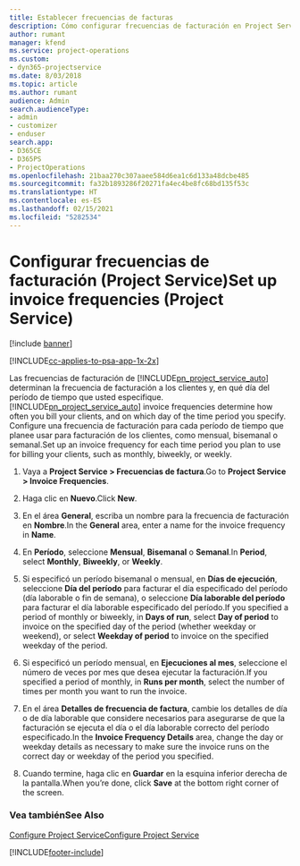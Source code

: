 ```yaml
---
title: Establecer frecuencias de facturas
description: Cómo configurar frecuencias de facturación en Project Service
author: rumant
manager: kfend
ms.service: project-operations
ms.custom:
- dyn365-projectservice
ms.date: 8/03/2018
ms.topic: article
ms.author: rumant
audience: Admin
search.audienceType:
- admin
- customizer
- enduser
search.app:
- D365CE
- D365PS
- ProjectOperations
ms.openlocfilehash: 21baa270c307aaee584d6ea1c6d133a48dcbe485
ms.sourcegitcommit: fa32b1893286f20271fa4ec4be8fc68bd135f53c
ms.translationtype: HT
ms.contentlocale: es-ES
ms.lasthandoff: 02/15/2021
ms.locfileid: "5282534"
---
```

# <a name="set-up-invoice-frequencies-project-service"></a><span data-ttu-id="4b703-103">Configurar frecuencias de facturación (Project Service)</span><span class="sxs-lookup"><span data-stu-id="4b703-103">Set up invoice frequencies (Project Service)</span></span>

[!include [banner](../includes/psa-now-project-operations.md)]

[!INCLUDE[cc-applies-to-psa-app-1x-2x](../includes/cc-applies-to-psa-app-1x-2x.md)]

<span data-ttu-id="4b703-104">Las frecuencias de facturación de [!INCLUDE[pn_project_service_auto](../includes/pn-project-service-auto.md)] determinan la frecuencia de facturación a los clientes y, en qué día del período de tiempo que usted especifique.</span><span class="sxs-lookup"><span data-stu-id="4b703-104">[!INCLUDE[pn_project_service_auto](../includes/pn-project-service-auto.md)] invoice frequencies determine how often you bill your clients, and on which day of the time period you specify.</span></span> <span data-ttu-id="4b703-105">Configure una frecuencia de facturación para cada período de tiempo que planee usar para facturación de los clientes, como mensual, bisemanal o semanal.</span><span class="sxs-lookup"><span data-stu-id="4b703-105">Set up an invoice frequency for each time period you plan to use for billing your clients, such as monthly, biweekly, or weekly.</span></span>  
  
1.  <span data-ttu-id="4b703-106">Vaya a **Project Service > Frecuencias de factura**.</span><span class="sxs-lookup"><span data-stu-id="4b703-106">Go to **Project Service > Invoice Frequencies**.</span></span>  
  
2.  <span data-ttu-id="4b703-107">Haga clic en **Nuevo**.</span><span class="sxs-lookup"><span data-stu-id="4b703-107">Click **New**.</span></span>  
  
3.  <span data-ttu-id="4b703-108">En el área **General**, escriba un nombre para la frecuencia de facturación en **Nombre**.</span><span class="sxs-lookup"><span data-stu-id="4b703-108">In the **General** area, enter a name for the invoice frequency in **Name**.</span></span>  
  
4.  <span data-ttu-id="4b703-109">En **Período**, seleccione **Mensual**, **Bisemanal** o **Semanal**.</span><span class="sxs-lookup"><span data-stu-id="4b703-109">In **Period**, select **Monthly**, **Biweekly**, or **Weekly**.</span></span>  
  
5.  <span data-ttu-id="4b703-110">Si especificó un período bisemanal o mensual, en **Días de ejecución**, seleccione **Día del período** para facturar el día especificado del período (día laborable o fin de semana), o seleccione **Día laborable del período** para facturar el día laborable especificado del período.</span><span class="sxs-lookup"><span data-stu-id="4b703-110">If you specified a period of monthly or biweekly, in **Days of run**, select **Day of period** to invoice on the specified day of the period (whether weekday or weekend), or select **Weekday of period** to invoice on the specified weekday of the period.</span></span>  
  
6.  <span data-ttu-id="4b703-111">Si especificó un período mensual, en **Ejecuciones al mes**, seleccione el número de veces por mes que desea ejecutar la facturación.</span><span class="sxs-lookup"><span data-stu-id="4b703-111">If you specified a period of monthly, in **Runs per month**, select the number of times per month you want to run the invoice.</span></span>  
  
7.  <span data-ttu-id="4b703-112">En el área **Detalles de frecuencia de factura**, cambie los detalles de día o de día laborable que considere necesarios para asegurarse de que la facturación se ejecuta el día o el día laborable correcto del período especificado.</span><span class="sxs-lookup"><span data-stu-id="4b703-112">In the **Invoice Frequency Details** area, change the day or weekday details as necessary to make sure the invoice runs on the correct day or weekday of the period you specified.</span></span>  
  
8.  <span data-ttu-id="4b703-113">Cuando termine, haga clic en **Guardar** en la esquina inferior derecha de la pantalla.</span><span class="sxs-lookup"><span data-stu-id="4b703-113">When you’re done, click **Save** at the bottom right corner of the screen.</span></span>  
  
### <a name="see-also"></a><span data-ttu-id="4b703-114">Vea también</span><span class="sxs-lookup"><span data-stu-id="4b703-114">See Also</span></span>  
 [<span data-ttu-id="4b703-115">Configure Project Service</span><span class="sxs-lookup"><span data-stu-id="4b703-115">Configure Project Service</span></span>](../psa/configure.md)


[!INCLUDE[footer-include](../includes/footer-banner.md)]